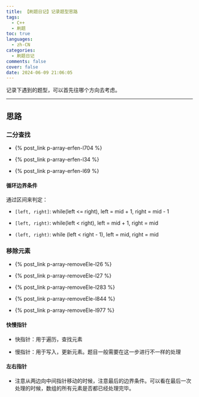 ```yaml
---
title: 【刷题日记】记录题型思路
tags:
  - C++
  - 刷题
toc: true
languages:
  - zh-CN
categories:
  - 刷题日记
comments: false
cover: false
date: 2024-06-09 21:06:05
---
```


记录下遇到的题型，可以首先往哪个方向去考虑。

<!-- more -->

---

## 思路

### 二分查找

* {% post_link p-array-erfen-l704 %}  

* {% post_link p-array-erfen-l34 %}  

* {% post_link p-array-erfen-l69 %}


#### 循环边界条件

通过区间来判定：

* `[left, right]`: while(left <= right), left = mid + 1, right = mid - 1

* `[left, right)`: while(left < right), left = mid + 1, right = mid

* `(left, right)`: while (left < right - 1), left = mid, right = mid


### 移除元素

* {% post_link p-array-removeEle-l26 %}  

* {% post_link p-array-removeEle-l27 %}  

* {% post_link p-array-removeEle-l283 %}  

* {% post_link p-array-removeEle-l844 %}  

* {% post_link p-array-removeEle-l977 %}

#### 快慢指针

* 快指针：用于遍历，查找元素

* 慢指针：用于写入，更新元素。题目一般需要在这一步进行不一样的处理

#### 左右指针

* 注意从两边向中间指针移动的时候，注意最后的边界条件。可以看在最后一次处理的时候，数组的所有元素是否都已经处理完毕。
